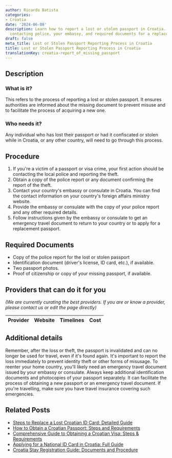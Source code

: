 ```yaml
---
author: Ricardo Batista
categories:
- Croatia
date: '2024-06-08'
description: Learn how to report a lost or stolen passport in Croatia. Steps include
  contacting police, your embassy, and required documents for a replacement.
draft: false
meta_title: Lost or Stolen Passport Reporting Process in Croatia
title: Lost or Stolen Passport Reporting Process in Croatia
translationKey: croatia-report_of_missing_passport
---
```


## Description
### What is it?
This refers to the process of reporting a lost or stolen passport. It ensures authorities are informed about the missing document to prevent misuse and to facilitate the process of acquiring a new one. 
### Who needs it?
Any individual who has lost their passport or had it confiscated or stolen while in Croatia, or any other country, will need to go through this process.

## Procedure
1. If you're a victim of a passport or visa crime, your first action should be contacting the local police and reporting the theft.
2. Obtain a copy of the police report or any document confirming the report of the theft.
3. Contact your country's embassy or consulate in Croatia. You can find the contact information on your country's foreign affairs ministry website. 
4. Provide the embassy or consulate with the copy of your police report and any other required details.
5. Follow instructions given by the embassy or consulate to get an emergency travel document to return to your country or to apply for a replacement passport.

## Required Documents
- Copy of the police report for the lost or stolen passport
- Identification document (driver's license, ID card, etc.), if available.
- Two passport photos.
- Proof of citizenship or copy of your missing passport, if available.

## Providers that can do it for you

_(We are currently curating the best providers. If you are or know a provider, please contact us or edit the page directly)_

| Provider        |     Website     |     Timelines    |       Cost      |
| :-------------: | :-------------: |  :-------------: | :-------------: |

## Additional details
Remember, after the loss or theft, the passport is invalidated and can no longer be used for travel, even if it's found again. It's important to report the loss immediately to prevent identity theft or other forms of misusage. To reenter your home country, you'll likely need an emergency travel document issued by your embassy or consulate.
Always keep additional identification documents and photocopies of your passport separately. It can facilitate the process of obtaining a new passport or an emergency travel document. If you're travelling, make sure you have travel insurance covering such emergencies.



## Related Posts

- [Steps to Replace a Lost Croatian ID Card: Detailed Guide](https://tramitit.com/guides/croatia/report_of_missing_id_card/)
- [How to Obtain a Croatian Passport: Steps and Requirements](https://tramitit.com/guides/croatia/issuance_of_passport/)
- [Comprehensive Guide to Obtaining a Croatian Visa: Steps & Requirements](https://tramitit.com/guides/croatia/obtaining_a_visa_for_foreigners/)
- [Applying for a National ID Card in Croatia: Full Guide](https://tramitit.com/guides/croatia/issuance_of_id_card/)
- [Croatia Stay Registration Guide: Documents and Procedure](https://tramitit.com/guides/croatia/stay_registration_upon_entering_the_country/)